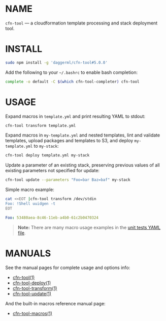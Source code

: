 <!-- vim: set ft=markdown: -->
# NAME

`cfn-tool` &mdash; a cloudformation template processing and stack deployment tool.

# INSTALL

```bash
sudo npm install -g 'daggerml/cfn-tool#5.0.0'
```

Add the following to your `~/.bashrc` to enable bash completion:

```bash
complete -o default -C $(which cfn-tool-completer) cfn-tool
```

# USAGE

Expand macros in `template.yml` and print resulting YAML to stdout:

```bash
cfn-tool transform template.yml
```

Expand macros in `my-template.yml` and nested templates, lint and validate
templates, upload packages and templates to S3, and deploy `my-template.yml`
to `my-stack`:

```bash
cfn-tool deploy template.yml my-stack
```

Update a parameter of an existing stack, preserving previous values of all
existing parameters not specified for update:

```bash
cfn-tool update --parameters "Foo=bar Baz=baf" my-stack
```

Simple macro example:

```bash
cat <<EOT |cfn-tool transform /dev/stdin
Foo: !Shell uuidgen -t
EOT
```
```yaml
Foo: 53480aea-8c46-11eb-a4b0-61c2b0470324
```

> **Note:** There are many macro usage examples in the [unit tests YAML file][6].

# MANUALS

See the manual pages for complete usage and options info:

* [cfn-tool(1)][1]
* [cfn-tool-deploy(1)][2]
* [cfn-tool-transform(1)][3]
* [cfn-tool-update(1)][4]

And the built-in macros reference manual page:

* [cfn-tool-macros(1)][5]

[1]: http://htmlpreview.github.io/?https://github.com/daggerml/cfn-tool/blob/5.0.0/man/cfn-tool.html
[2]: http://htmlpreview.github.io/?https://github.com/daggerml/cfn-tool/blob/5.0.0/man/cfn-tool-deploy.html
[3]: http://htmlpreview.github.io/?https://github.com/daggerml/cfn-tool/blob/5.0.0/man/cfn-tool-transform.html
[4]: http://htmlpreview.github.io/?https://github.com/daggerml/cfn-tool/blob/5.0.0/man/cfn-tool-update.html
[5]: http://htmlpreview.github.io/?https://github.com/daggerml/cfn-tool/blob/5.0.0/man/cfn-tool-macros.html
[6]: https://github.com/daggerml/cfn-tool/blob/5.0.0/test/macro.tests.yaml
